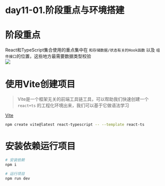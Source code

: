 # day11-01.阶段重点与环境搭建

# 阶段重点

React和TypeScript集合使用的重点集中在 `和存储数据/状态有关的Hook函数`​ 以及 `组件接口`​ 的位置，这些地方最需要数据类型校验  
​![](/Users/chaipeng/Desktop/1.jpeg)​

# 使用Vite创建项目

> Vite是一个框架无关的前端工具链工具，可以帮助我们快速创建一个 `react+ts` 的工程化环境出来，我们可以基于它做语法学习

[Vite](https://cn.vitejs.dev/)

```bash
npm create vite@latest react-typescript -- --template react-ts
```

# 安装依赖运行项目

```bash
# 安装依赖
npm i 

# 运行项目
npm run dev
```

